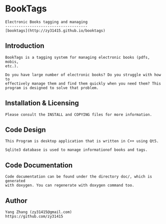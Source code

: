 
# 			BookTags 
	Electronic Books tagging and managing
	-------------------------------------
    [booktags](http://zy31415.github.io/booktags)

##	Introduction

	BookTags is a tagging system for managing electronic books (pdfs, mobis, 
	etc.).

	Do you have large number of electronic books? Do you struggle with how to
	effectively manage them and find them quickly when you need them? This 
	program is designed to solve that problem.



##	Installation & Licensing
    
    Please consult the INSTALL and COPYING files for more information.

## Code Design
	
	This Program is desktop application that is written in C++ using Qt5.

	Sqlite3 database is used to manage informationof books and tags.


## Code Documentation

	Code documentation can be found under the directory doc/, which is generated
	with doxygen. You can regenerate with doxygen command too.

##	Author
	
	Yang Zhang (zy31415@gmail.com)
	https://github.com/zy31415
